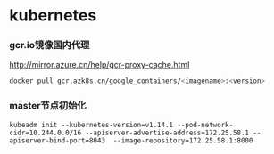 # kubernetes

### gcr.io镜像国内代理

<http://mirror.azure.cn/help/gcr-proxy-cache.html>

```sh
docker pull gcr.azk8s.cn/google_containers/<imagename>:<version>
```

### master节点初始化

```shell
kubeadm init --kubernetes-version=v1.14.1 --pod-network-cidr=10.244.0.0/16 --apiserver-advertise-address=172.25.58.1 --apiserver-bind-port=8043  --image-repository=172.25.58.1:8000
```

